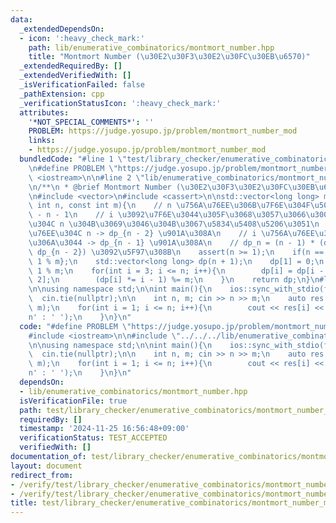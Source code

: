 ```yaml
---
data:
  _extendedDependsOn:
  - icon: ':heavy_check_mark:'
    path: lib/enumerative_combinatorics/montmort_number.hpp
    title: "Montmort Number (\u30E2\u30F3\u30E2\u30FC\u30EB\u6570)"
  _extendedRequiredBy: []
  _extendedVerifiedWith: []
  _isVerificationFailed: false
  _pathExtension: cpp
  _verificationStatusIcon: ':heavy_check_mark:'
  attributes:
    '*NOT_SPECIAL_COMMENTS*': ''
    PROBLEM: https://judge.yosupo.jp/problem/montmort_number_mod
    links:
    - https://judge.yosupo.jp/problem/montmort_number_mod
  bundledCode: "#line 1 \"test/library_checker/enumerative_combinatorics/montmort_number_mod.test.cpp\"\
    \n#define PROBLEM \"https://judge.yosupo.jp/problem/montmort_number_mod\"\n#include\
    \ <iostream>\n\n#line 2 \"lib/enumerative_combinatorics/montmort_number.hpp\"\n\
    \n/**\n * @brief Montmort Number (\u30E2\u30F3\u30E2\u30FC\u30EB\u6570)\n */\n\
    \n#include <vector>\n#include <cassert>\n\nstd::vector<long long> montmortNumber(const\
    \ int n, const int m){\n    // n \u756A\u76EE\u306B\u7F6E\u304F\u5024\u306F 1\
    \ - n - 1\n    // i \u3092\u7F6E\u3044\u305F\u3068\u3057\u3066\u3001i \u756A\u76EE\
    \u304C n \u304B\u3069\u3046\u304B\u3067\u5834\u5408\u5206\u3051\n    // i \u756A\
    \u76EE\u304C n -> dp_{n - 2} \u901A\u308A\n    // i \u756A\u76EE\u304C n \u3067\
    \u306A\u3044 -> dp_{n - 1} \u901A\u308A\n    // dp_n = (n - 1) * (dp_{n - 1} +\
    \ dp_{n - 2}) \u3092\u5F97\u308B\n    assert(n >= 1);\n    if(n == 1) return {0,\
    \ 1 % m};\n    std::vector<long long> dp(n + 1);\n    dp[1] = 0;\n    dp[2] =\
    \ 1 % m;\n    for(int i = 3; i <= n; i++){\n        dp[i] = dp[i - 1] + dp[i -\
    \ 2];\n        (dp[i] *= i - 1) %= m;\n    }\n    return dp;\n}\n#line 5 \"test/library_checker/enumerative_combinatorics/montmort_number_mod.test.cpp\"\
    \n\nusing namespace std;\n\nint main(){\n    ios::sync_with_stdio(false);\n  \
    \  cin.tie(nullptr);\n\n    int n, m; cin >> n >> m;\n    auto res = montmortNumber(n,\
    \ m);\n    for(int i = 1; i <= n; i++){\n        cout << res[i] << (i == n ? '\\\
    n' : ' ');\n    }\n}\n"
  code: "#define PROBLEM \"https://judge.yosupo.jp/problem/montmort_number_mod\"\n\
    #include <iostream>\n\n#include \"../../../lib/enumerative_combinatorics/montmort_number.hpp\"\
    \n\nusing namespace std;\n\nint main(){\n    ios::sync_with_stdio(false);\n  \
    \  cin.tie(nullptr);\n\n    int n, m; cin >> n >> m;\n    auto res = montmortNumber(n,\
    \ m);\n    for(int i = 1; i <= n; i++){\n        cout << res[i] << (i == n ? '\\\
    n' : ' ');\n    }\n}\n"
  dependsOn:
  - lib/enumerative_combinatorics/montmort_number.hpp
  isVerificationFile: true
  path: test/library_checker/enumerative_combinatorics/montmort_number_mod.test.cpp
  requiredBy: []
  timestamp: '2024-11-25 16:56:48+09:00'
  verificationStatus: TEST_ACCEPTED
  verifiedWith: []
documentation_of: test/library_checker/enumerative_combinatorics/montmort_number_mod.test.cpp
layout: document
redirect_from:
- /verify/test/library_checker/enumerative_combinatorics/montmort_number_mod.test.cpp
- /verify/test/library_checker/enumerative_combinatorics/montmort_number_mod.test.cpp.html
title: test/library_checker/enumerative_combinatorics/montmort_number_mod.test.cpp
---
```

